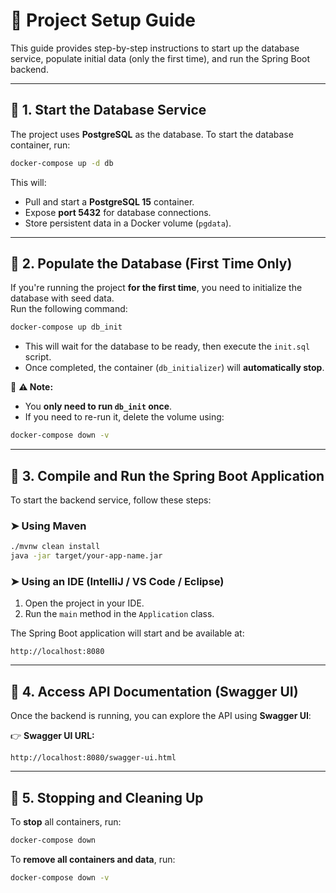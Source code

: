 # 📘 Project Setup Guide

This guide provides step-by-step instructions to start up the database service, populate initial data (only the first time), and run the Spring Boot backend.

---

## **🔹 1. Start the Database Service**
The project uses **PostgreSQL** as the database. To start the database container, run:

```sh
docker-compose up -d db
```

This will:
- Pull and start a **PostgreSQL 15** container.
- Expose **port 5432** for database connections.
- Store persistent data in a Docker volume (`pgdata`).

---

## **🔹 2. Populate the Database (First Time Only)**
If you're running the project **for the first time**, you need to initialize the database with seed data.  
Run the following command:

```sh
docker-compose up db_init
```

- This will wait for the database to be ready, then execute the `init.sql` script.
- Once completed, the container (`db_initializer`) will **automatically stop**.

🔹 **⚠️ Note:**
- You **only need to run `db_init` once**.
- If you need to re-run it, delete the volume using:

```sh
docker-compose down -v
```

---

## **🔹 3. Compile and Run the Spring Boot Application**
To start the backend service, follow these steps:

### **➤ Using Maven**
```sh
./mvnw clean install
java -jar target/your-app-name.jar
```

### **➤ Using an IDE (IntelliJ / VS Code / Eclipse)**
1. Open the project in your IDE.
2. Run the `main` method in the `Application` class.

The Spring Boot application will start and be available at:

```
http://localhost:8080
```

---

## **🔹 4. Access API Documentation (Swagger UI)**
Once the backend is running, you can explore the API using **Swagger UI**:

👉 **Swagger UI URL:**
```
http://localhost:8080/swagger-ui.html
```

---

## **🔹 5. Stopping and Cleaning Up**
To **stop** all containers, run:

```sh
docker-compose down
```

To **remove all containers and data**, run:

```sh
docker-compose down -v
```



